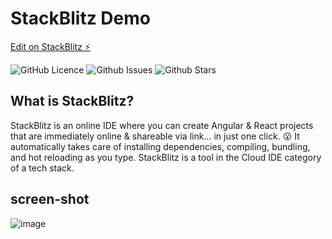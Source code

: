 # StackBlitz Demo

[Edit on StackBlitz ⚡️](https://stackblitz.com/edit/angular-ak232t)

![GitHub Licence](https://img.shields.io/github/license/Darkrove/Getting-started-with-Angular?color=blue&style=for-the-badge)
![Github Issues](https://img.shields.io/github/issues/Darkrove/Getting-started-with-Angular?style=for-the-badge)
![Github Stars](https://img.shields.io/github/stars/Darkrove/Getting-started-with-Angular?color=yellow&logo=1&style=for-the-badge)

## What is StackBlitz?
StackBlitz is an online IDE where you can create Angular & React projects that are immediately online & shareable via link… in just one click. 😮 It automatically takes care of installing dependencies, compiling, bundling, and hot reloading as you type.
StackBlitz is a tool in the Cloud IDE category of a tech stack.

## screen-shot
![image](https://user-images.githubusercontent.com/53792139/180199202-08144615-8568-49d1-84e3-e316f911efd4.png)

